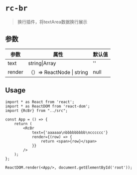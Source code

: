 # `rc-br`

> 换行插件，将textArea数据换行展示

## 参数

| 参数   | 属性                       | 默认值 |
| ------ | -------------------------- | ------ |
| text   | string\|Array<any>         | ''     |
| render | （）=> ReactNode \| string | null   |



## Usage

```tsx
import * as React from 'react';
import * as ReactDOM from 'react-dom';
import {RcBr} from "../src";

const App = () => {
    return (
        <RcBr
            text={'aaaaaa\nbbbbbbbbb\ncccccc'}
            render={(row) => {
                return <span>{row}</span>
            }}
        />
    );
};

ReactDOM.render(<App/>, document.getElementById('root'));
```

